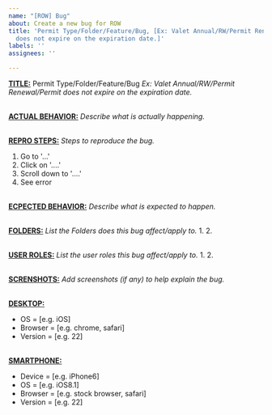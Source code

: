 ```yaml
---
name: "[ROW] Bug"
about: Create a new bug for ROW
title: 'Permit Type/Folder/Feature/Bug, [Ex: Valet Annual/RW/Permit Renewal/Permit
  does not expire on the expiration date.]'
labels: ''
assignees: ''

---
```


<ins>**TITLE:**</ins> 
Permit Type/Folder/Feature/Bug
*Ex: Valet Annual/RW/Permit Renewal/Permit does not expire on the expiration date.*

<br><ins>**ACTUAL BEHAVIOR:**</ins>
*Describe what is actually happening.*

<br><ins>**REPRO STEPS:**</ins>
*Steps to reproduce the bug.*
1. Go to '...'
2. Click on '....'
3. Scroll down to '....'
4. See error

<br><ins>**ECPECTED BEHAVIOR:**</ins>
*Describe what is expected to happen.*

<br><ins>**FOLDERS:**</ins> 
*List the Folders does this bug affect/apply to.*
1. 
2. 


<br><ins>**USER ROLES:**</ins> 
*List the user roles this bug affect/apply to.*
1. 
2. 

<br><ins>**SCRENSHOTS:**</ins> 
*Add screenshots (if any) to help explain the bug.*

<br><ins>**DESKTOP:**</ins>
 - OS = [e.g. iOS]
 - Browser = [e.g. chrome, safari]
 - Version = [e.g. 22]

<br><ins>**SMARTPHONE:**</ins>
 - Device = [e.g. iPhone6]
 - OS = [e.g. iOS8.1]
 - Browser = [e.g. stock browser, safari]
 - Version = [e.g. 22]
